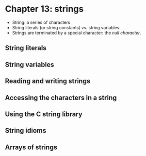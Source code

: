 # Chapter 13: strings

- String: a series of characters
- String literals (or string constants) vs. string variables.
- Strings are terminated by a special character: the *null character*.

## String literals

## String variables

## Reading and writing strings

## Accessing the characters in a string

## Using the C string library

## String idioms

## Arrays of strings
